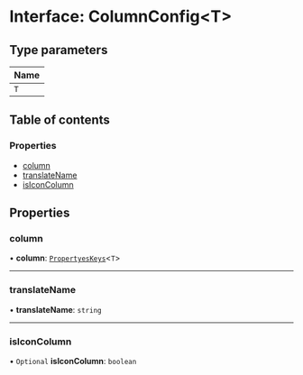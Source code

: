 # Interface: ColumnConfig<T\>

## Type parameters

| Name |
| :------ |
| `T` |

## Table of contents

### Properties

- [column](ColumnConfig.md#column)
- [translateName](ColumnConfig.md#translatename)
- [isIconColumn](ColumnConfig.md#isiconcolumn)

## Properties

### column

• **column**: [`PropertyesKeys`](../README.md#propertyeskeys)<`T`\>

___

### translateName

• **translateName**: `string`

___

### isIconColumn

• `Optional` **isIconColumn**: `boolean`
